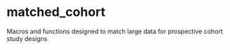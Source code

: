 matched_cohort
==============

Macros and functions designed to match large data for prospective cohort study designs
